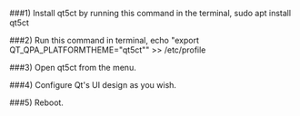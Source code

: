 ###1) Install qt5ct by running this command in the terminal,
    sudo apt install qt5ct

###2) Run this command in terminal,
    echo "export QT_QPA_PLATFORMTHEME=\"qt5ct\"" >> /etc/profile

###3) Open qt5ct from the menu.

###4) Configure Qt's UI design as you wish.

###5) Reboot.